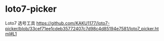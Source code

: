 # loto7-picker
Loto7 选号工具
https://github.com/KAKU1177/loto7-picker/blob/33cef71ee1cdeb35772407c7d98c4d85194e7581/loto7_picker.html#L1
